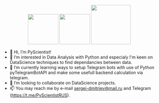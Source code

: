 <div id="header", align="center">
  <img src="https://media0.giphy.com/media/LaVp0AyqR5bGsC5Cbm/200w.webp?cid=ecf05e472sv8bzgpcqgs0upmql33cu43weki40lx4v6ftf7v&rid=200w.webp&ct=g" width="100"/>
  <img src="https://media0.giphy.com/media/KAq5w47R9rmTuvWOWa/200.webp?cid=ecf05e472sv8bzgpcqgs0upmql33cu43weki40lx4v6ftf7v&rid=200.webp&ct=g" width="100"/>
  <img src="https://media1.giphy.com/media/vrxxqQbyRxYi6scCjT/200.webp?cid=ecf05e47atggkfa9umehnmw8ckd40sfy7y4z3mxvlxb08tqq&rid=200.webp&ct=g" width="130"/>
</div>

- 👋 Hi, I’m PyScientist!
- 👀 I’m interested in Data Analysis with Python and especialy I'm keen on DataScience techniques to find dependancies between data.
- 🌱 I’m currently learning ways to setup Telegram bots with use of Python pyTelegramBotAPI and make some usefull backend calculation via telegram. 
- 💞️ I’m looking to collaborate on DataScience projects.
- 📫 You may reach me by e-mail sergei-dmitriev@mail.ru and Telegram (https://t.me/PyScientistRUS).

